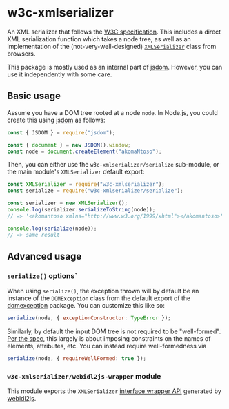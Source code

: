 # w3c-xmlserializer

An XML serializer that follows the [W3C specification](https://w3c.github.io/DOM-Parsing/). This includes a direct XML serialization function which takes a node tree, as well as an implementation of the (not-very-well-designed) [`XMLSerializer`](https://w3c.github.io/DOM-Parsing/#the-xmlserializer-interface) class from browsers.

This package is mostly used as an internal part of [jsdom](https://github.com/jsdom/jsdom). However, you can use it independently with some care.

## Basic usage

Assume you have a DOM tree rooted at a node `node`. In Node.js, you could create this using [jsdom](https://github.com/jsdom/jsdom) as follows:

```js
const { JSDOM } = require("jsdom");

const { document } = new JSDOM().window;
const node = document.createElement("akomaNtoso");
```

Then, you can either use the `w3c-xmlserializer/serialize` sub-module, or the main module's `XMLSerializer` default export:


```js
const XMLSerializer = require("w3c-xmlserializer");
const serialize = require("w3c-xmlserializer/serialize");

const serializer = new XMLSerializer();
console.log(serializer.serializeToString(node));
// => '<akomantoso xmlns="http://www.w3.org/1999/xhtml"></akomantoso>'

console.log(serialize(node));
// => same result
```

## Advanced usage

### `serialize()` options`

When using `serialize()`, the exception thrown will by default be an instance of the `DOMException` class from the default export of the [domexception](https://github.com/jsdom/domexception) package. You can customize this like so:

```js
serialize(node, { exceptionConstructor: TypeError });
```

Similarly, by default the input DOM tree is not required to be "well-formed". [Per the spec](https://w3c.github.io/DOM-Parsing/#dfn-require-well-formed), this largely is about imposing constraints on the names of elements, attributes, etc. You can instead require well-formedness via

```js
serialize(node, { requireWellFormed: true });
```

### `w3c-xmlserializer/webidl2js-wrapper` module

This module exports the `XMLSerializer` [interface wrapper API](https://github.com/jsdom/webidl2js#for-interfaces) generated by [webidl2js](https://github.com/jsdom/webidl2js).
